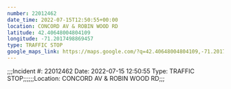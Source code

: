 ```yaml
---
number: 22012462
date_time: 2022-07-15T12:50:55+00:00
location: CONCORD AV & ROBIN WOOD RD
latitude: 42.40648004804109
longitude: -71.2017498869457
type: TRAFFIC STOP
google_maps_link: https://maps.google.com/?q=42.40648004804109,-71.2017498869457
---
```


;;;Incident #: 22012462   Date: 2022-07-15 12:50:55   Type: TRAFFIC STOP;;;;;;Location: CONCORD AV & ROBIN WOOD RD;;;
